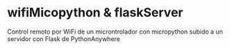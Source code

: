 # wifiMicopython & flaskServer

Control remoto por WiFi de un microntrolador con micropython subido a un servidor con Flask de PythonAnywhere
